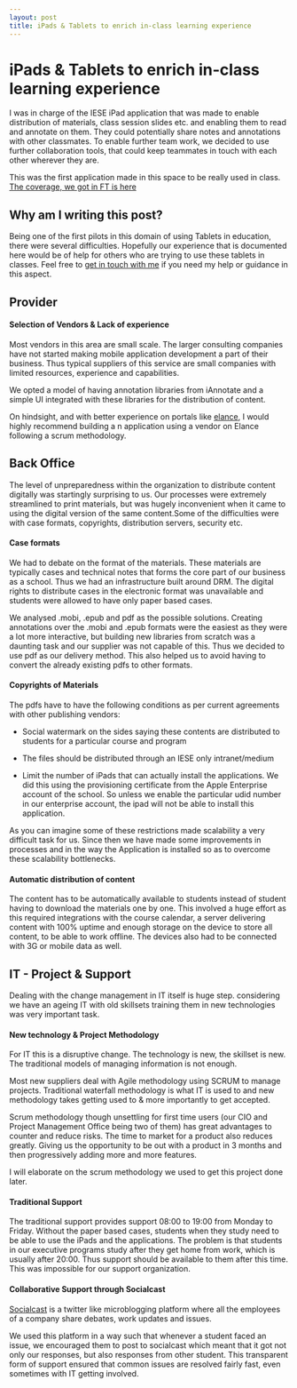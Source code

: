 ```yaml
---
layout: post
title: iPads & Tablets to enrich in-class learning experience
---
```

# iPads & Tablets to enrich in-class learning experience

I was in charge of the IESE iPad application that was made to enable distribution of materials, class session slides etc. and enabling them to read and annotate on them. They could potentially share notes and annotations with other classmates. To enable further team work, we decided to use further collaboration tools, that could keep teammates in touch with each other wherever they are.

This was the first application made in this space to be really used in class. [The coverage, we got in FT is here](http://www.ft.com/intl/cms/s/2/c9844f52-35fd-11e0-9b3b-00144feabdc0.html#axzz1gO9YEJ5x)

## Why am I writing this post?
Being one of the first pilots in this domain of using Tablets in education, there were several difficulties. Hopefully our experience that is documented here would be of help for others who are trying to use these tablets in classes. Feel free to [get in touch with me](mailto:bijur@grep-i.com) if you need my help or guidance in this aspect.

## Provider
#### Selection of Vendors & Lack of experience
Most vendors in this area are small scale. The larger consulting companies have not started making mobile application development a part of their business. Thus typical suppliers of this service are small companies with limited resources, experience and capabilities.

We opted a model of having annotation libraries from iAnnotate and a simple UI integrated with these libraries for the distribution of content.

On hindsight, and with better experience on portals like [elance](http://elance.com), I would highly recommend building a  n application using a vendor on Elance following a scrum methodology.

## Back Office

The level of unpreparedness within the organization to distribute content digitally was startingly surprising to us. Our processes were extremely streamlined to print materials, but was hugely inconvenient when it came to using the digital version of the same content.Some of the difficulties were with case formats, copyrights, distribution servers, security etc.

#### Case formats

We had to debate on the format of the materials. These materials are typically cases and technical notes that forms the core part of our business as a school. Thus we had an infrastructure built around DRM. The digital rights to distribute cases in the electronic format was unavailable and students were allowed to have only paper based cases.
We analysed .mobi, .epub and pdf as the possible solutions. Creating annotations over the .mobi and .epub formats were the easiest as they were a lot more interactive, but building new libraries from scratch was a daunting task and our supplier was not capable of this. Thus we decided to use pdf as our delivery method. This also helped us to avoid having to convert the already existing pdfs to other formats.
#### Copyrights of Materials

The pdfs have to have the following conditions as per current agreements with other publishing vendors:

* Social watermark on the sides saying these contents are distributed to students for a particular course and program

* The files should be distributed through an IESE only intranet/medium

* Limit the number of iPads that can actually install the applications. We did this using the provisioning certificate from the Apple Enterprise account of the school. So unless we enable the particular udid number in our enterprise account, the ipad will not be able to install this application. 

As you can imagine some of these restrictions made scalability a very difficult task for us. Since then we have made some improvements in processes and in the way the Application is installed so as to overcome these scalability bottlenecks.

#### Automatic distribution of content

The content has to be automatically available to students instead of student having to download the materials one by one. This involved a huge effort as this required integrations with the course calendar, a server delivering content with 100% uptime and enough storage on the device to store all content, to be able to work offline. The devices also had to be connected with 3G or mobile data as well.

## IT - Project & Support

Dealing with the change management in IT itself is huge step. considering we have an ageing IT with old skillsets training them in new technologies was very important task.

#### New technology & Project Methodology

For IT this is a disruptive change. The technology is new, the skillset is new. The traditional models of managing information is not enough. 

Most new suppliers deal with Agile methodology using SCRUM to manage projects. Traditional waterfall methodology is what IT is used to and new methodology takes getting used to & more importantly to get accepted.

Scrum methodology though unsettling for first time users (our CIO and Project Management Office being two of them) has great advantages to counter and reduce risks. The time to market for a product also reduces greatly. Giving us the opportunity to be out with a product in 3 months and then progressively adding more and more features.

I will elaborate on the scrum methodology we used to get this project done later. 

#### Traditional Support

The traditional support provides support 08:00 to 19:00 from Monday to Friday.  Without the paper based cases, students when they study need to be able to use the iPads and the applications. The problem is that students in our executive programs study after they get home from work, which is usually after 20:00. Thus support should be available to them after this time. 
This was impossible for our support organization.

#### Collaborative Support through Socialcast

[Socialcast](http://socialcast.com) is a twitter like microblogging platform where all the employees of a company share debates, work updates and issues. 

We used this platform in a way such that whenever a student faced an issue, we encouraged them to post to socialcast which meant that it got not only our responses, but also responses from other student. This transparent form of support ensured that common issues are resolved fairly fast, even sometimes with IT getting involved.


